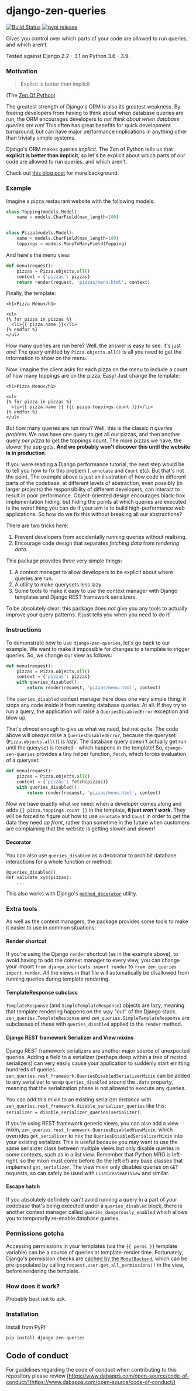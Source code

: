 django-zen-queries
====================

[![Build Status](https://travis-ci.com/dabapps/django-zen-queries.svg?branch=master)](https://travis-ci.com/dabapps/django-zen-queries)
[![pypi release](https://img.shields.io/pypi/v/django-zen-queries.svg)](https://pypi.python.org/pypi/django-zen-queries)


Gives you control over which parts of your code are allowed to run queries, and which aren't.

Tested against Django 2.2 - 3.1 on Python 3.6 - 3.9.

### Motivation

> Explicit is better than implicit

(The [Zen Of Python](https://www.python.org/dev/peps/pep-0020/))

The greatest strength of Django's ORM is also its greatest weakness. By freeing developers from having to think about when database queries are run, the ORM encourages developers to _not think about when database queries are run!_ This often has great benefits for quick development turnaround, but can have major performance implications in anything other than trivially simple systems.

Django's ORM makes queries _implicit_. The Zen of Python tells us that **explicit is better than implicit**, so let's be explicit about which parts of our code are allowed to run queries, and which aren't.

Check out [this blog post](https://www.dabapps.com/blog/performance-issues-caused-by-django-implicit-database-queries/) for more background.

### Example

Imagine a pizza restaurant website with the following models:

```python
class Topping(models.Model):
    name = models.CharField(max_length=100)


class Pizza(models.Model):
    name = models.CharField(max_length=100)
    toppings = models.ManyToManyField(Topping)
```

And here's the menu view:

```python
def menu(request):
    pizzas = Pizza.objects.all()
    context = {'pizzas': pizzas}
    return render(request, 'pizzas/menu.html', context)
```

Finally, the template:

```
<h1>Pizza Menu</h1>

<ul>
{% for pizza in pizzas %}
  <li>{{ pizza.name }}</li>
{% endfor %}
</ul>
```

How many queries are run here? Well, the answer is easy to see: it's just one! The query emitted by `Pizza.objects.all()` is all you need to get the information to show on the menu.

Now: imagine the client asks for each pizza on the menu to include a count of how many toppings are on the pizza. Easy! Just change the template:

```
<h1>Pizza Menu</h1>

<ul>
{% for pizza in pizzas %}
  <li>{{ pizza.name }} ({{ pizza.toppings.count }})</li>
{% endfor %}
</ul>
```

But how many queries are run now? Well, this is the classic _n queries problem_. We now have one query to get all our pizzas, and then another query _per pizza_ to get the toppings count. The more pizzas we have, the slower the app gets. **And we probably won't discover this until the website is in production**.

If you were reading a Django performance tutorial, the next step would be to tell you how to fix this problem (`.annotate` and `Count` etc). But that's not the point. The example above is just an illustration of how code in different parts of the codebase, at different levels of abstraction, even possibly (in larger projects) the responsibility of different developers, can interact to result in poor performance. Object-oriented design encourages black-box implementation hiding, but hiding the points at which queries are executed is the _worst_ thing you can do if your aim is to build high-performance web applications. So how do we fix this without breaking all our abstractions?

There are two tricks here:

1. Prevent developers from accidentally running queries without realising.
2. Encourage code design that separates _fetching data_ from _rendering data_.

This package provides three very simple things:

1. A context manager to allow developers to be explicit about where queries are run.
2. A utility to make querysets less lazy.
3. Some tools to make it easy to use the context manager with Django templates and Django REST framework serializers.

To be absolutely clear: this package does _not_ give you any tools to actually improve your query patterns. It just tells you when you need to do it!

### Instructions

To demonstrate how to use `django-zen-queries`, let's go back to our example. We want to make it impossible for changes to a template to trigger queries. So, we change our view as follows:

```python
def menu(request):
    pizzas = Pizza.objects.all()
    context = {'pizzas': pizzas}
    with queries_disabled():
        return render(request, 'pizzas/menu.html', context)
```

The `queries_disabled` context manager here does one very simple thing: it stops any code inside it from running database queries. At all. If they try to run a query, the application will raise a `QueriesDisabledError` exception and blow up.

That's _almost_ enough to give us what we need, but not quite. The code above will _always_ raise a `QueriesDisabledError`, because the queryset (`Pizza.objects.all()`) is _lazy_. The database query doesn't actually get run until the queryset is iterated - which happens in the template! So, `django-zen-queries` provides a tiny helper function, `fetch`, which forces evaluation of a queryset:

```python
def menu(request):
    pizzas = Pizza.objects.all()
    context = {'pizzas': fetch(pizzas)}
    with queries_disabled():
        return render(request, 'pizzas/menu.html', context)
```

Now we have exactly what we need: when a developer comes along and adds `{{ pizza.toppings.count }}` in the template, **it just _won't work_**. They will be forced to figure out how to use `annotate` and `Count` in order to get the data they need _up front_, rather than sometime in the future when customers are complaining that the website is getting slower and slower!

#### Decorator

You can also use `queries_disabled` as a decorator to prohibit database interactions for a whole function or method:
```
@queries_disabled()
def validate_xyz(pizzas):
    ...
```

This also works with Django's [`method_decorator`](https://docs.djangoproject.com/en/3.0/topics/class-based-views/intro/#decorating-the-class) utility.

### Extra tools

As well as the context managers, the package provides some tools to make it easier to use in common situations:

#### Render shortcut

If you're using the Django `render` shortcut (as in the example above), to avoid having to add the context manager to every view, you can change your import `from django.shortcuts import render` to `from zen_queries import render`. All the views in that file will automatically be disallowed from running queries during template rendering.

#### TemplateResponse subclass

`TemplateResponse` (and `SimpleTemplateResponse`) objects are lazy, meaning that template rendering happens on the way "out" of the Django stack. `zen_queries.TemplateResponse` and `zen_queries.SimpleTemplateResponse` are subclasses of these with `queries_disabled` applied to the `render` method.

#### Django REST framework Serializer and View mixins

Django REST framework serializers are another major source of unexpected queries. Adding a field to a serializer (perhaps deep within a tree of nested serializers) can very easily cause your application to suddenly start emitting hundreds of queries. `zen_queries.rest_framework.QueriesDisabledSerializerMixin` can be added to any serializer to wrap `queries_disabled` around the `.data` property, meaning that the serialization phase is not allowed to execute any queries.

You can add this mixin to an existing serializer *instance* with `zen_queries.rest_framework.disable_serializer_queries` like this: `serializer = disable_serializer_queries(serializer)`.

If you're using REST framework generic views, you can also add a view mixin, `zen_queries.rest_framework.QueriesDisabledViewMixin`, which overrides `get_serializer` to mix the `QueriesDisabledSerializerMixin` into your existing serializer. This is useful because you may want to use the same serializer class between multiple views but only disable queries in some contexts, such as in a list view.  Remember that Python MRO is left-right, so the mixin must come before (to the left of) any base classes that implement `get_serializer`. The view mixin only disables queries on `GET` requests, so can safely be used with `ListCreateAPIView` and similar.

#### Escape hatch

If you absolutely definitely can't avoid running a query in a part of your codebase that's being executed under a `queries_disabled` block, there is another context manager called `queries_dangerously_enabled` which allows you to temporarily re-enable database queries.

### Permissions gotcha

Accessing permissions in your templates (via the `{{ perms }}` template variable) can be a source of queries at template-render time. Fortunately, Django's permission checks are [cached by the `ModelBackend`](https://docs.djangoproject.com/en/2.2/topics/auth/default/#permission-caching), which can be pre-populated by calling `request.user.get_all_permissions()` in the view, before rendering the template.

### How does it work?

Probably best not to ask.

### Installation

Install from PyPI

    pip install django-zen-queries

## Code of conduct

For guidelines regarding the code of conduct when contributing to this repository please review [https://www.dabapps.com/open-source/code-of-conduct/](https://www.dabapps.com/open-source/code-of-conduct/)
